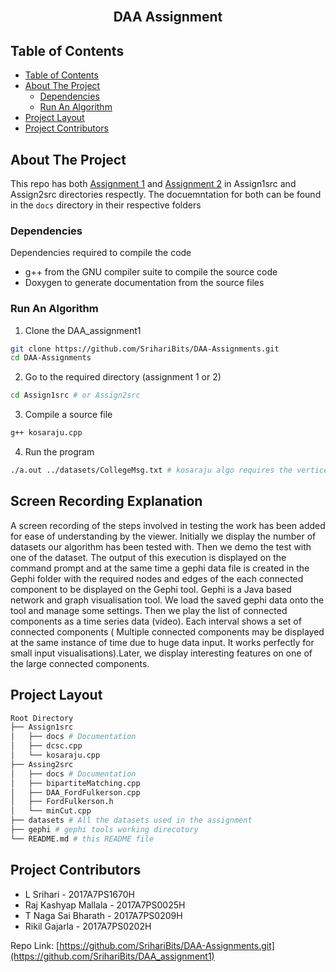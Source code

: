 <br />
<p align="center">
  <a href="https://github.com/SrihariBits/DAA_assignment1"></a>
  <h2 align="center">DAA Assignment</h2>
  </p>
</p>


## Table of Contents

- [Table of Contents](#table-of-contents)
- [About The Project](#about-the-project)
  - [Dependencies](#dependencies)
  - [Run An Algorithm](#run-an-algorithm)
- [Project Layout](#project-layout)
- [Project Contributors](#project-contributors)


## About The Project

This repo has both [Assignment 1](./Assign1src) and [Assignment 2](./Assign2src)  in 
Assign1src and Assign2src directories respectly. The docuemntation for both can be found
in the `docs` directory in their respective folders

### Dependencies

Dependencies required to compile the code
 - g++ from the GNU compiler suite to compile the source code
 - Doxygen to generate documentation from the source files

### Run An Algorithm
 
1. Clone the DAA_assignment1
```sh
git clone https://github.com/SrihariBits/DAA-Assignments.git
cd DAA-Assignments
```
2. Go to the required directory (assignment 1 or 2)
```sh
cd Assign1src # or Assign2src
```
3. Compile a source file
```sh
g++ kosaraju.cpp
```
4. Run the program
```sh
./a.out ../datasets/CollegeMsg.txt # kosaraju algo requires the vertices and edges as input.
```

## Screen Recording Explanation
A screen recording of the steps involved in testing the work has been added for ease of understanding by the viewer.
Initially we display the number of datasets our algorithm has been tested with. Then we demo the test with one of the dataset. The output of this execution is displayed on the command prompt and at the same time a gephi data file is created in the Gephi folder with the required nodes and edges of the each connected component to be displayed on the Gephi tool. Gephi is a Java based network and graph visualisation tool. We load the saved gephi data onto the tool and manage some settings. Then we play the list of connected components as a time series data (video). Each interval shows a set of connected components ( Multiple connected components may be displayed at the same instance of time due to huge data input. It works perfectly for small input visualisations).Later, we display interesting features on one of the large connected components.

## Project Layout

```sh
Root Directory
├── Assign1src
│   ├── docs # Documentation
│   ├── dcsc.cpp
│   └── kosaraju.cpp
├── Assing2src
│   ├── docs # Documentation
│   ├── bipartiteMatching.cpp
│   ├── DAA_FordFulkerson.cpp
│   ├── FordFulkerson.h
│   └── minCut.cpp
├── datasets # All the datasets used in the assignment
├── gephi # gephi tools working direcotory
└── README.md # this README file
```

## Project Contributors

 - L Srihari - 2017A7PS1670H
 - Raj Kashyap Mallala - 2017A7PS0025H
 - T Naga Sai Bharath - 2017A7PS0209H
 - Rikil Gajarla - 2017A7PS0202H

Repo Link: [https://github.com/SrihariBits/DAA-Assignments.git](https://github.com/SrihariBits/DAA_assignment1)
